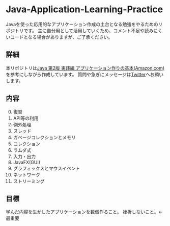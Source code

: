 # Java-Application-Learning-Practice
Javaを使った応用的なアプリケーション作成の土台となる勉強をやるためのリポジトリです。
主に自分用として活用していくため、コメント不足や読みにくいコードとなる場合がありますが、ご了承ください。

## 詳細
本リポジトリは[Java 第2版 実践編 アプリケーション作りの基本(Amazon.com)](https://www.amazon.co.jp/dp/4798151831/ref=cm_sw_r_tw_dp_U_x_zIfIAbSWNBVV9)を参考にしながら作成しています。
質問や急ぎにメッセージは[Twitter](https://twitter.com/kasuotakumi)へお願いします。

## 内容
0. 復習
1. API等の利用
2. 例外処理
3. スレッド
4. ガベージコレクションとメモリ
5. コレクション
6. ラムダ式
7. 入力・出力
8. JavaFX(GUI)
9. グラフィックスとマウスイベント
10. ネットワーク
11. ストリーミング

## 目標
学んだ内容を生かしたアプリケーションを数個作ること。
挫折しないこと。←最重要
